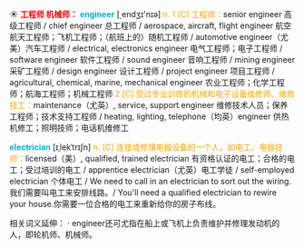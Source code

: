 ☀ <font color="red">**工程师 机械师：**</font>
<font color="sky blue">**engineer**</font> [͵endӡɪ'nɪə] 
<font color="orange">n. 1 [C] 工程师：</font>senior engineer 高级工程师 / chief engineer 总工程师 / aerospace, aircraft, flight engineer 航空航天工程师；飞机工程师；（航班上的）随机工程师 / automotive engineer（尤美）汽车工程师 / electrical, electronics engineer 电气工程师；电子工程师 / software engineer 软件工程师 / sound engineer 音响工程师 / mining engineer 采矿工程师 / design engineer 设计工程师 / project engineer 项目工程师 / agricultural, chemical, marine, mechanical engineer 农业工程师；化学工程师；航海工程师；机械工程师 <font color="orange">2 [C] 受过专业训练的机械和电子设备维修师、维修技工：</font>maintenance（尤英）, service, support engineer 维修技术人员；保养工程师；技术支持工程师 / heating, lighting, telephone（均英）engineer 供热机修工；照明技师；电话机维修工
           
<font color="sky blue">**electrician**</font> [ɪˌlekˈtrɪʃn]
<font color="orange">n. [C] 连接或修理电器设备的一个人，如电工、电器技师：</font>licensed（美）, qualified, trained electrician 有资格认证的电工；合格的电工；受过培训的电工 / apprentice electrician（尤英）电工学徒 / self-employed electrician 个体电工 / We need to call in an electrician to sort out the wiring. 我们需要叫电工来安排线路。/ You'll need a qualified electrician to rewire your house.你需要一位合格的电工来重新给你的房子布线。

相关词义延伸：
· engineer还可尤指在船上或飞机上负责维护并修理发动机的人，即轮机师、机械师。
